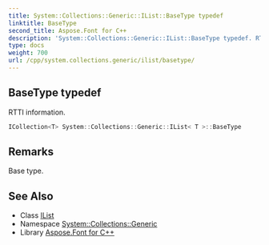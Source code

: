 ```yaml
---
title: System::Collections::Generic::IList::BaseType typedef
linktitle: BaseType
second_title: Aspose.Font for C++
description: 'System::Collections::Generic::IList::BaseType typedef. RTTI information in C++.'
type: docs
weight: 700
url: /cpp/system.collections.generic/ilist/basetype/
---
```

## BaseType typedef


RTTI information.

```cpp
ICollection<T> System::Collections::Generic::IList< T >::BaseType
```

## Remarks


Base type. 
## See Also

* Class [IList](../)
* Namespace [System::Collections::Generic](../../)
* Library [Aspose.Font for C++](../../../)
